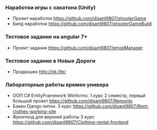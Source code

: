 ### Наработки игры с хакатона (Unity)
- Проект наработок https://github.com/disant9807/shooterGame
- Билд наработок https://github.com/disant9807/shooterGameBuild

### Тестовое задание на angular 7+
- Проект задания https://github.com/disant9807/emojiManager

### Тестовое задание в Новые Дороги
- Продакшен http://irk.life/

### Лабораторные работы времен универа
- ООП C# EntityFramework Winforms. 1 курс 2 семестр, первый большой проект https://github.com/disant9807/Remonto
- Бэкен Django питон. 3 курс https://github.com/disant9807/Rent-clothes-working-site
- Фронтенд для верхней работы 3 курс https://github.com/disant9807/Clothing-rental-frontend


